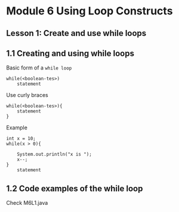 # Module 6 Using Loop Constructs


## Lesson 1: Create and use while loops



## 1.1 Creating and using while loops
Basic form of a `while loop`
````
while(<boolean-tes>)
    statement
````
Use curly braces  
````
while(<boolean-tes>){
    statement
}
````

Example
````
int x = 10;
while(x > 0){

    System.out.println("x is ");
    x--;
}
    statement
````
## 1.2 Code examples of the while loop
Check M6L1.java




